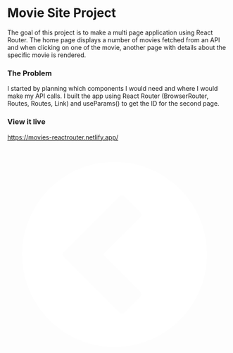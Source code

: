 # Movie Site Project

The goal of this project is to make a multi page application using React Router. The home page displays a number of movies fetched from an API and when clicking on one of the movie, another page with details about the specific movie is rendered.

### The Problem

I started by planning which components I would need and where I would make my API calls. I built the app using React Router (BrowserRouter, Routes, Routes, Link) and useParams() to get the ID for the second page.

### View it live

https://movies-reactrouter.netlify.app/



<svg xmlns="http://www.w3.org/2000/svg" viewBox="0 0 30 30"><path d="M27 14.5C27 7.596441 21.4035594 2 14.5 2S2 7.596441 2 14.5 7.5964406 27 14.5 27 27 21.403559 27 14.5zm-19.3388348-.353553l7.4852814-7.485282c.1952622-.195262.5118446-.195262.7071068 0l2.1213203 2.121321c.1952622.195262.1952622.511844 0 .707106L12.9644661 14.5l5.0104076 5.010408c.1952622.195262.1952622.511844 0 .707106l-2.1213203 2.121321c-.1952622.195262-.5118446.195262-.7071068 0l-7.4852814-7.485282c-.19799-.19799-.197989-.509117 0-.707106z" fill="#fff" fill-rule="evenodd"></path></svg>